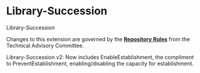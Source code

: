 # Library-Succession
Library-Succession

Changes to this extension are governed by the [**Repository Rules**](https://sites.google.com/site/landismodel/developers/developers-blog/repositoryrulesfromthetechnicaladvisorycommittee) from the Technical Advisory Committee.

Library-Succession v2:  Now includes EnableEstablishment, the compliment to PreventEstablishment, enabling/disabling the capacity for establishment.

